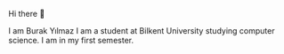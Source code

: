 Hi there 👋

I am Burak Yılmaz 
I am a student at Bilkent University studying computer science. I am in my first semester.

